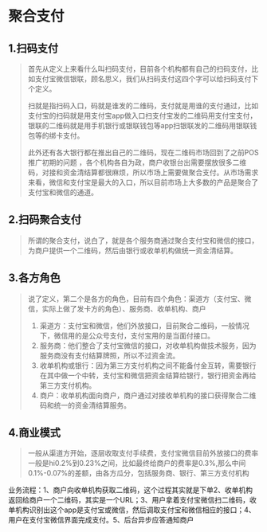 # 聚合支付

## 1.扫码支付

> 首先从定义上来看什么叫扫码支付，目前各个机构都有自己的扫码支付，比如支付宝微信银联，顾名思义，我们从扫码支付这四个字可以给扫码支付下个定义。
>
> 扫就是指扫码入口，码就是谁发的二维码，支付就是用谁的支付通过，比如支付宝的扫码就是用支付宝app做入口扫支付宝发的二维码用支付宝支付，银联的二维码就是用手机银行或银联钱包等app扫银联发的二维码用银联钱包等的绑卡支付。
>
> 此外还有各大银行都在推出自己的二维码，现在二维码市场回到了之前POS推广初期的问题 ，各个机构各自为政，商户收银台出需要摆放很多二维码，对接和资金清结算都很麻烦，所以市场上需要做聚合支付。从市场需求来看，微信和支付宝是最大的入口，所以目前市场上大多数的产品是聚合了支付宝和微信的通道。

## 2.扫码聚合支付

> 所谓的聚合支付，说白了，就是各个服务商通过聚合支付宝和微信的接口，为商户提供一个二维码，然后由银行或收单机构做统一资金清结算。

## 3.各方角色

> 说了定义，第二个是各方的角色，目前有四个角色：渠道方（支付宝、微信，实际上做了发卡方的角色）、服务商、收单机构、商户
>
> 1. 渠道方：支付宝和微信，他们外放接口，目前聚合二维码，一般情况下，微信用的是公众号支付，支付宝用的是当面付接口。
> 2. 服务商：他们整合了支付宝微信的接口，对收单机构做技术服务，因为服务商没有支付结算牌照，所以不过资金流。
> 3. 收单机构或银行：因为第三方支付机构之间不能备付金互转，需要银行在其中做一个中转，支付宝和微信把资金结算给银行，银行把资金再给第三方支付机构。
> 4. 商户：收单机构面向商户，商户通过对接收单机构的接口获得聚合二维码和统一的资金清结算服务。

## 4.商业模式

> 一般从渠道方开始，逐层收取支付手续费，支付宝微信目前外放接口的费率一般是hi0.2%到0.23%之间，比如最终给商户的费率是0.3%,那么中间0.1%-0.07%的差额，由各方瓜分，包括服务商、银行、第三方支付机构

  


业务流程：1、商户向收单机构获取二维码，这个过程其实就是下单2、收单机构返回给商户一个二维码，其实是一个URL；3、用户拿着支付宝微信扫二维码，收单机构识别出这个app是支付宝或微信，然后调取支付宝和微信相应的接口；4、用户在支付宝微信界面完成支付。5、后台异步应答通知商户


